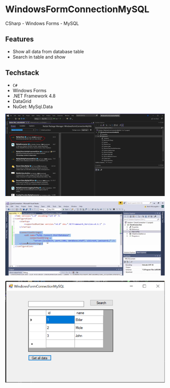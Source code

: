 # WindowsFormConnectionMySQL
CSharp - Windows Forms - MySQL

## Features
- Show all data from database table
- Search in table and show

## Techstack
- `C#`
- Windows Forms
- .NET Framework 4.8
- DataGrid
- NuGet: MySql.Data

![Add Reference NuGet - MySql.Data](MySQL-Connector.PNG)

![App.config](Screenshot-AppConfig.PNG)

![Lunched app](WindowsFormConnectionMySQL.PNG)